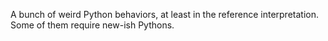 A bunch of weird Python behaviors, at least in the reference interpretation. Some of
them require new-ish Pythons.
